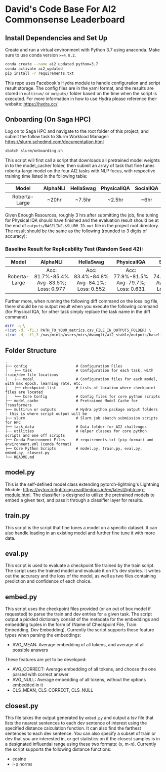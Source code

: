 # David's Code Base For AI2 Commonsense Leaderboard

## Install Dependencies and Set Up

Create and run a virtual environment with Python 3.7 using anaconda. Make sure to use conda version `>=4.8.2`.

```bash
conda create --name ai2_updated python=3.7
conda activate ai2_updated
pip install -r requirements.txt
```

This repo uses Facebook's Hydra module to handle configuration and script result storage. The config files are in the yaml 
format, and the results are stored in `multirun/` or `outputs/` folder based on the time when the script is executed. 
For more information in how to use Hydra please reference their website: https://hydra.cc/

## Onboarding (On Saga HPC)
Log on to Saga HPC and navigate to the root folder of this project, and submit the follow task to Slurm Workload
Manager: https://slurm.schedmd.com/documentation.html

```bash
sbatch slurm/onboarding.sh
```

This script will first call a script that downloads all pretrained model weights in to the model_cache/ folder, then
submit an array of task that fine tunes roberta-large model on the four AI2 tasks with NLP focus, with 
respective training time listed in the following table:

|Model|AlphaNLI|HellaSwag|PhysicalIQA|SocialIQA|
|:---:|:---:|:---:|:---:|:---:| 
|Roberta-Large|~20hr|~7.5hr|~2.5hr|~6hr|


Given Enough Resources, roughly 3 hrs after submitting the job, fine tuning for Physical IQA should have finished and 
the evaluation result should be at the end of `outputs/BASELINE-$SLURM_ID.out` file in the project root directory. 
The result should be the same as the following (rounded to 3 digits of accuracy): 

### Baseline Result for Replicability Test (Random Seed 42):

|Model|AlphaNLI|HellaSwag|PhysicalIQA|SocialIQA|
|:---:|:---:|:---:|:---:|:---:| 
|Roberta-Large|Acc: 81.7%-85.4% Avg-83.5%; Loss: 0.977|Acc: 83.4%-84.8% Avg-84.1%; Loss: 0.552|Acc: 77.9%-81.5% Avg-79.7%; Loss: 0.631|Acc: 74.2%-77.9% Avg-76.0%; Loss: 0.961|

Further more, when running the following diff command on the loss log file, there should be no output result when you 
execute the following command (for Physical IQA, for other task simply replace the task name in the diff command)

```bash
diff -q \
<(cut -d, -f1,3 PATH_TO_YOUR_metrics.csv_FILE_IN_OUTPUTS_FOLDER) \
<(cut -d, -f1,3 /nas/minlp/users/mics/dwangli/ai2_stable/outputs/baseline-ai2-roberta-large/roberta-large-physicaliqa-s42/physicaliqa/version_0/metrics.csv)
```

 
## Folder Structure
    .
    ├── config                      # Configuration Files
    │   ├── task                    # Configuration for each task, with train/dev file locations
    │   ├── model                   # Configuration files for each model, with max epoch, learning rate, etc.
    │   ├── checkpoint_list         # Lists of location where checkpoint files are located
    │   └── Core Config             # Config files for core python scripts
    ├── model_cache                 # Pretrained Model Cache for Transformers 
    ├── multirun or outputs         # Hydra python package output folders - this is where script output will be
    ├── slurm                       # Slurm job sbatch submission scripts for HPC
    ├── task_data                   # Data folder for AI2 challenges
    ├── utilities                   # Helper classes for core python scripts and one off scripts
    ├── Conda Environment Files     # requirements.txt (pip format) and environment.yml (conda format)
    ├── Core Python Scripts         # model.py, train.py, eval.py, embed.py, closest.py
    └── README.md

## model.py

This is the self-defined model class extending pytorch-lightning's Lightning Module: 
https://pytorch-lightning.readthedocs.io/en/latest/lightning-module.html. The classifier is designed to 
utilize the pretrained models to embed a given text, and pass it through a classifier layer for results.

## train.py

This script is the script that fine tunes a model on a specific dataset. It can also handle loading in an existing 
model and further fine tune it with more data. 

## eval.py

This script is used to evaluate a checkpoint file trained by the train script. The script uses the trained model and
evaluate it on it's dev stories. It writes out the accuracy and the loss of the model, as well as two files containing
prediction and confidence of each choice.

## embed.py

This script uses the checkpoint files provided (or an out of box model if requested) to parse the train and dev entries 
for a given task. The script output a pickled dictionary consist of the metadata for the embeddings and embedding 
tuples in the form of (Name of Checkpoint File, Train Embedding, Dev Embedding). Currently the script 
supports these feature types when parsing the embeddings:
- AVG_MEAN: Average embedding of all tokens, and average of all possible answers

These features are yet to be developed:
- AVG_CORRECT: Average embedding of all tokens, and choose the one parsed with correct answer
- AVG_NULL: Average embedding of all tokens, without the options embedded in it
- CLS_MEAN, CLS_CORRECT, CLS_NULL

## closest.py

This file takes the output generated by `embed.py` and output a tsv file that lists the nearest sentences to each dev
sentence of interest using the specified distance calculation function. It can also find the farthest sentences to 
each dev sentence. You can also specify a subset of train or dev that you are interested in, or get statistics on if 
the closest samples is in a designated influential range using these two formats: (x, m-n). 
Currently the script supports the following distance functions:
- cosine
- l-p norms